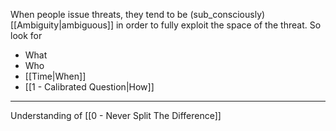 When people issue threats, they tend to be (sub_consciously) [[Ambiguity|ambiguous]] in order to fully exploit the space of the threat. So look for

- What
- Who
- [[Time|When]]
- [[1 - Calibrated Question|How]]

---

Understanding of [[0 - Never Split The Difference]]